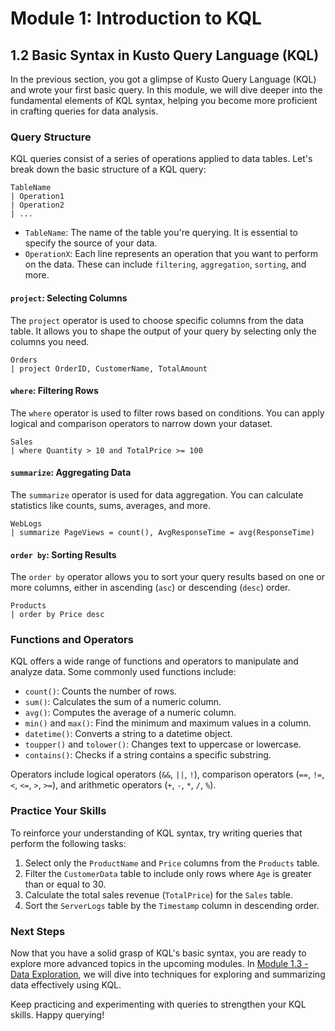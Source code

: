 # Module 1: Introduction to KQL

## 1.2 Basic Syntax in Kusto Query Language (KQL)

In the previous section, you got a glimpse of Kusto Query Language (KQL) and wrote your first basic query. In this module, we will dive deeper into the fundamental elements of KQL syntax, helping you become more proficient in crafting queries for data analysis.

### Query Structure

KQL queries consist of a series of operations applied to data tables. Let's break down the basic structure of a KQL query:

```kql
TableName
| Operation1
| Operation2
| ...
```

- `TableName`: The name of the table you're querying. It is essential to specify the source of your data.
- `OperationX`: Each line represents an operation that you want to perform on the data. These can include `filtering`, `aggregation`, `sorting`, and more.

#### `project`: Selecting Columns

The `project` operator is used to choose specific columns from the data table. It allows you to shape the output of your query by selecting only the columns you need.

```kql
Orders
| project OrderID, CustomerName, TotalAmount
```

#### `where`: Filtering Rows

The `where` operator is used to filter rows based on conditions. You can apply logical and comparison operators to narrow down your dataset.

```kql
Sales
| where Quantity > 10 and TotalPrice >= 100
```

#### `summarize`: Aggregating Data

The `summarize` operator is used for data aggregation. You can calculate statistics like counts, sums, averages, and more.

```kql
WebLogs
| summarize PageViews = count(), AvgResponseTime = avg(ResponseTime)
```

#### `order by`: Sorting Results

The `order by` operator allows you to sort your query results based on one or more columns, either in ascending (`asc`) or descending (`desc`) order.

```kql
Products
| order by Price desc
```

### Functions and Operators

KQL offers a wide range of functions and operators to manipulate and analyze data. Some commonly used functions include:

- `count()`: Counts the number of rows.
- `sum()`: Calculates the sum of a numeric column.
- `avg()`: Computes the average of a numeric column.
- `min()` and `max()`: Find the minimum and maximum values in a column.
- `datetime()`: Converts a string to a datetime object.
- `toupper()` and `tolower()`: Changes text to uppercase or lowercase.
- `contains()`: Checks if a string contains a specific substring.

Operators include logical operators (`&&`, `||`, `!`), comparison operators (`==`, `!=`, `<`, `<=`, `>`, `>=`), and arithmetic operators (`+`, `-`, `*`, `/`, `%`).

### Practice Your Skills

To reinforce your understanding of KQL syntax, try writing queries that perform the following tasks:

1. Select only the `ProductName` and `Price` columns from the `Products` table.
2. Filter the `CustomerData` table to include only rows where `Age` is greater than or equal to 30.
3. Calculate the total sales revenue (`TotalPrice`) for the `Sales` table.
4. Sort the `ServerLogs` table by the `Timestamp` column in descending order.

### Next Steps

Now that you have a solid grasp of KQL's basic syntax, you are ready to explore more advanced topics in the upcoming modules. In [Module 1.3 - Data Exploration](1.3_Data_Exploration.md), we will dive into techniques for exploring and summarizing data effectively using KQL.

Keep practicing and experimenting with queries to strengthen your KQL skills. Happy querying!
